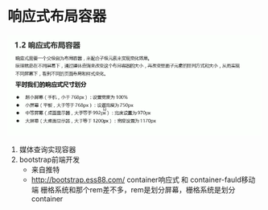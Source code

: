 # 响应式布局容器
![](2022-05-11-12-52-36.png)
1. 媒体查询实现容器
2. bootstrap前端开发
   - 来自推特
   - http://bootstrap.ess88.com/
container响应式 和 container-fauld移动端
栅格系统和那个rem差不多，rem是划分屏幕，栅格系统是划分container
